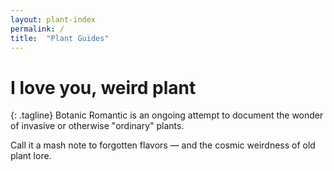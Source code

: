 ```yaml
---
layout: plant-index
permalink: /
title:  "Plant Guides"
---
```

# I love you, weird plant
{: .tagline}
Botanic Romantic is an ongoing attempt to document the wonder of invasive or otherwise "ordinary" plants.

Call it a mash note to forgotten flavors — and the cosmic weirdness of old plant lore. 